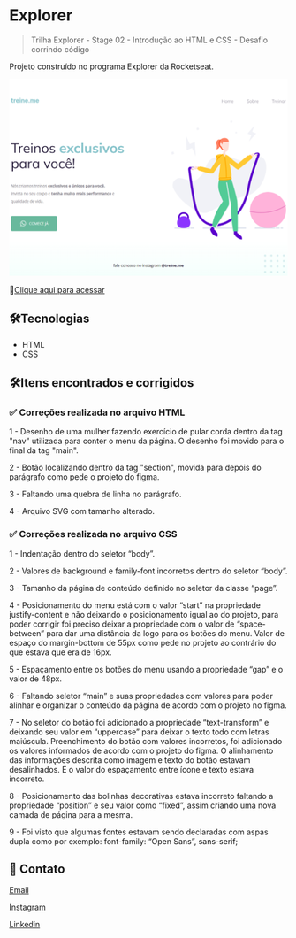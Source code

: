 # Explorer

> Trilha Explorer - Stage 02 - Introdução ao HTML e CSS - Desafio corrindo código

Projeto construído no programa Explorer da Rocketseat.

![preview](./.github/preview.png)

🔗[Clique aqui para acessar](https://elinardoamorim.github.io/desafio-stage2-projeto02)

## 🛠️Tecnologias

- HTML
- CSS

## 🛠️Itens encontrados e corrigidos

### ✅ Correções realizada no arquivo HTML

1 - Desenho de uma mulher fazendo exercício de pular corda dentro da tag "nav" utilizada para conter o menu da página. O desenho foi movido para o final da tag "main".

2 - Botão localizando dentro da tag "section", movida para depois do parágrafo como pede o projeto do figma.

3 - Faltando uma quebra de linha no parágrafo.

4 - Arquivo SVG com tamanho alterado.


### ✅ Correções realizada no arquivo CSS
1 - Indentação dentro do seletor “body”.

2 - Valores de background e family-font incorretos dentro do seletor “body”.

3 - Tamanho da página de conteúdo definido no seletor da classe “page”.

4 - Posicionamento do menu está com o valor “start” na propriedade justify-content e não deixando o posicionamento igual ao do projeto, para poder corrigir foi preciso deixar a propriedade com o valor de “space-between” para dar uma distância da logo para os botões do menu. Valor de espaço do margin-bottom de 55px como pede no projeto ao contrário do que estava que era de 16px.

5 - Espaçamento entre os botões do menu usando a propriedade “gap” e o valor de 48px.

6 - Faltando seletor “main” e suas propriedades com valores para poder alinhar e organizar o conteúdo da página de acordo com o projeto no figma.

7 - No seletor do botão foi adicionado a propriedade “text-transform” e deixando seu valor em “uppercase” para deixar o texto todo com letras maiúscula. Preenchimento do botão com valores incorretos, foi adicionado os valores informados de acordo com o projeto do figma. O alinhamento das informações descrita como imagem e texto do botão estavam desalinhados. E o valor do espaçamento entre ícone e texto estava incorreto.

8 - Posicionamento das bolinhas decorativas estava incorreto faltando a propriedade “position” e seu valor como “fixed”, assim criando uma nova camada de página para a mesma.

9 - Foi visto que algumas fontes estavam sendo declaradas com aspas dupla como por exemplo: font-family: “Open Sans”, sans-serif;


## 💛 Contato

[Email](mailto:elinardoslva@gmail.com)

[Instagram](instagram.com/amorimelinardo)

[Linkedin](https://www.linkedin.com/in/elinardoamorim/)